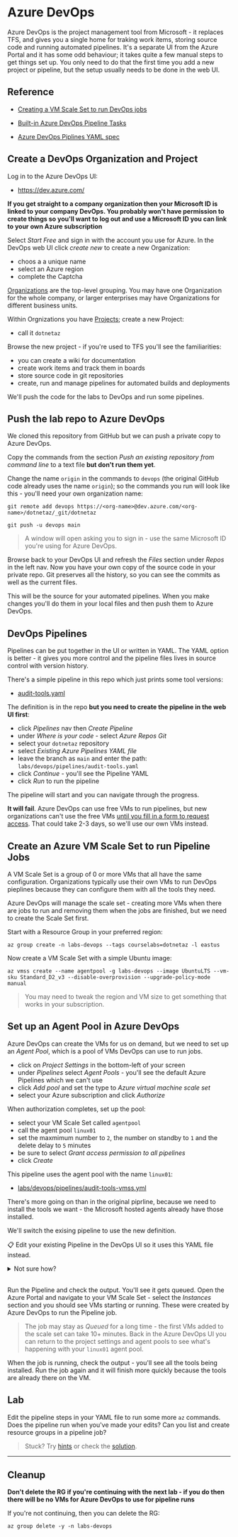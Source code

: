 # Azure DevOps

Azure DevOps is the project management tool from Microsoft - it replaces TFS, and gives you a single home for traking work items, storing source code and running automated pipelines. It's a separate UI from the Azure Portal and it has some odd behaviour; it takes quite a few manual steps to get things set up. You only need to do that the first time you add a new project or pipeline, but the setup usually needs to be done in the web UI. 

## Reference


- [Creating a VM Scale Set to run DevOps jobs](https://docs.microsoft.com/en-us/azure/devops/pipelines/agents/scale-set-agents?view=azure-devops#create-the-scale-set)

- [Built-in Azure DevOps Pipeline Tasks](https://docs.microsoft.com/en-us/azure/devops/pipelines/tasks/?view=azure-devops)

- [Azure DevOps Piplines YAML spec](https://docs.microsoft.com/en-us/azure/devops/pipelines/yaml-schema/?view=azure-pipelines)


## Create a DevOps Organization and Project

Log in to the Azure DevOps UI:

- https://dev.azure.com/

**If you get straight to a company organization then your Microsoft ID is linked to your company DevOps. You probably won't have permission to create things so you'll want to log out and use a Microsoft ID you can link to your own Azure subscription**

Select _Start Free_ and sign in with the account you use for Azure. In the DevOps web UI click _create new_ to create a new Organization:

- choos a a unique name
- select an Azure region
- complete the Captcha

[Organizations]() are the top-level grouping. You may have one Organization for the whole company, or larger enterprises may have Organizations for different business units.

Within Orgnizations you have [Projects](); create a new Project:

- call it `dotnetaz`

Browse the new project - if you're used to TFS you'll see the familiarities:

- you can create a wiki for documentation
- create work items and track them in boards
- store source code in git repositories
- create, run and manage pipelines for automated builds and deployments

We'll push the code for the labs to DevOps and run some pipelines.

## Push the lab repo to Azure DevOps

We cloned this repository from GitHub but we can push a private copy to Azure DevOps.

Copy the commands from the section _Push an existing repository from command line_ to a text file **but don't run them yet**.

Change the name `origin` in the commands to `devops` (the original GitHub code already uses the name `origin`); so the commands you run will look like this - you'll need your own organization name:

```
git remote add devops https://<org-name>@dev.azure.com/<org-name>/dotnetaz/_git/dotnetaz

git push -u devops main
```

> A window will open asking you to sign in - use the same Microsoft ID you're using for Azure DevOps. 

Browse back to your DevOps UI and refresh the _Files_ section under _Repos_ in the left nav. Now you have your own copy of the source code in your private repo. Git preserves all the history, so you can see the commits as well as the current files.

This will be the source for your automated pipelines. When you make changes you'll do them in your local files and then push them to Azure DevOps.

## DevOps Pipelines

Pipelines can be put together in the UI or written in YAML. The YAML option is better - it gives you more control and the pipeline files lives in source control with version history.

There's a simple pipeline in this repo which just prints some tool versions:

- [audit-tools.yaml](./pipelines/audit-tools.yml)

The definition is in the repo **but you need to create the pipeline in the web UI first**:

- click _Pipelines_ nav then _Create Pipeline_
- under _Where is your code_ - select _Azure Repos Git_
- select your `dotnetaz` repository
- select _Existing Azure Pipelines YAML file_
- leave the branch as `main` and enter the path: `labs/devops/pipelines/audit-tools.yaml`
- click _Continue_ - you'll see the Pipeline YAML
- click _Run_ to run the pipeline

The pipeline will start and you can navigate through the progress.

**It will fail**. Azure DevOps can use free VMs to run pipelines, but new organizations can't use the free VMs [until you fill in a form to request access](https://docs.microsoft.com/en-us/azure/devops/pipelines/agents/hosted?view=azure-devops&tabs=yaml#capabilities-and-limitations). That could take 2-3 days, so we'll use our own VMs instead.


## Create an Azure VM Scale Set to run Pipeline Jobs

A VM Scale Set is a group of 0 or more VMs that all have the same configuration. Organizations typically use their own VMs to run DevOps pieplines because they can configure them with all the tools they need.

Azure DevOps will manage the scale set - creating more VMs when there are jobs to run and removing them when the jobs are finished, but we need to create the Scale Set first.

Start with a Resource Group in your preferred region:

```
az group create -n labs-devops --tags courselabs=dotnetaz -l eastus
```

Now create a VM Scale Set with a simple Ubuntu image:

```
az vmss create --name agentpool -g labs-devops --image UbuntuLTS --vm-sku Standard_D2_v3 --disable-overprovision --upgrade-policy-mode manual
```

> You may need to tweak the region and VM size to get something that works in your subscription.


## Set up an Agent Pool in Azure DevOps

Azure DevOps can create the VMs for us on demand, but we need to set up an _Agent Pool_, which is a pool of VMs DevOps can use to run jobs.

- click on _Project Settings_ in the bottom-left of your screen
- under _Pipelines_ select _Agent Pools_  - you'll see the default Azure Pipelines which we can't use
- click _Add pool_ and set the type to _Azure virtual machine scale set_
- select your Azure subscription and click _Authorize_

When authorization completes, set up the pool:

- select your VM Scale Set called `agentpool`
- call the agent pool `linux01`
- set the maxmimum number to `2`, the number on standby to `1` and the delete delay to `5` minutes
- be sure to select _Grant access permission to all pipelines_
- click _Create_

This pipeline uses the agent pool with the name `linux01`:

- [labs/devops/pipelines/audit-tools-vmss.yml](labs/devops/pipelines/audit-tools-vmss.yml)

There's more going on than in the original piprline, because we need to install the tools we want - the Microsoft hosted agents already have those installed.

We'll switch the exising pipeline to use the new definition. 


📋 Edit your existing Pipeline in the DevOps UI so it uses this YAML file instead.

<details>
  <summary>Not sure how?</summary>

The DevOps UI isn't always very friendly :)

Browse to your Pipeline, select the vertical ellipsis next to _Run pipeline_ and click _Settings_. Change the path to `labs/devops/pipelines/audit-tools-vmss.yaml`

</details><br/>

Run the Pipeline and check the output. You'll see it gets queued. Open the Azure Portal and navigate to your VM Scale Set - select the _Instances_ section and you should see VMs starting or running. These were created by Azure DevOps to run the Pipeline job.

> The job may stay as _Queued_ for a long time - the first VMs added to the scale set can take 10+ minutes. Back in the Azure DevOps UI you can return to the project settings and agent pools to see what's happening with your `linux01` agent pool.

When the job is running, check the output - you'll see all the tools being installed. Run the job again and it will finish more quickly because the tools are already there on the VM.

## Lab

Edit the pipeline steps in your YAML file to run some more `az` commands. Does the pipeline run when you've made your edits? Can you list and create resource groups in a pipeline job?

> Stuck? Try [hints](hints.md) or check the [solution](solution.md).

___

## Cleanup

**Don't delete the RG if you're continuing with the next lab - if you do then there will be no VMs for Azure DevOps to use for pipeline runs**

If you're not continuing, then you can delete the RG:

```
az group delete -y -n labs-devops
```
